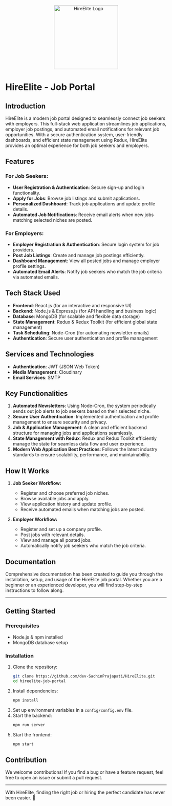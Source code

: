 <p align="center">
  <img src="./public/logo.png" alt="HireElite Logo" width="200"/>
</p>

# HireElite - Job Portal
 
## Introduction

HireElite is a modern job portal designed to seamlessly connect job seekers with employers. This full-stack web application streamlines job applications, employer job postings, and automated email notifications for relevant job opportunities. With a secure authentication system, user-friendly dashboards, and efficient state management using Redux, HireElite provides an optimal experience for both job seekers and employers.

## Features

### For Job Seekers:
- **User Registration & Authentication**: Secure sign-up and login functionality.
- **Apply for Jobs**: Browse job listings and submit applications.
- **Personalized Dashboard**: Track job applications and update profile details.
- **Automated Job Notifications**: Receive email alerts when new jobs matching selected niches are posted.

### For Employers:
- **Employer Registration & Authentication**: Secure login system for job providers.
- **Post Job Listings**: Create and manage job postings efficiently.
- **Dashboard Management**: View all posted jobs and manage employer profile settings.
- **Automated Email Alerts**: Notify job seekers who match the job criteria via automated emails.

## Tech Stack Used

- **Frontend**: React.js (for an interactive and responsive UI)
- **Backend**: Node.js & Express.js (for API handling and business logic)
- **Database**: MongoDB (for scalable and flexible data storage)
- **State Management**: Redux & Redux Toolkit (for efficient global state management)
- **Task Scheduling**: Node-Cron (for automating newsletter emails)
- **Authentication**: Secure user authentication and profile management

## Services and Technologies

- **Authentication**: JWT (JSON Web Token)
- **Media Management**: Cloudinary
- **Email Services**: SMTP

## Key Functionalities

1. **Automated Newsletters**: Using Node-Cron, the system periodically sends out job alerts to job seekers based on their selected niche.
2. **Secure User Authentication**: Implemented authentication and profile management to ensure security and privacy.
3. **Job & Application Management**: A clean and efficient backend structure for managing jobs and applications seamlessly.
4. **State Management with Redux**: Redux and Redux Toolkit efficiently manage the state for seamless data flow and user experience.
5. **Modern Web Application Best Practices**: Follows the latest industry standards to ensure scalability, performance, and maintainability.

## How It Works

1. **Job Seeker Workflow:**
   - Register and choose preferred job niches.
   - Browse available jobs and apply.
   - View application history and update profile.
   - Receive automated emails when matching jobs are posted.

2. **Employer Workflow:**
   - Register and set up a company profile.
   - Post jobs with relevant details.
   - View and manage all posted jobs.
   - Automatically notify job seekers who match the job criteria.

## Documentation

Comprehensive documentation has been created to guide you through the installation, setup, and usage of the HireElite job portal. Whether you are a beginner or an experienced developer, you will find step-by-step instructions to follow along.

---

## Getting Started

### Prerequisites
- Node.js & npm installed
- MongoDB database setup

### Installation
1. Clone the repository:
   ```sh
   git clone https://github.com/dev-SachinPrajapati/HireElite.git
   cd hireelite-job-portal
   ```
2. Install dependencies:
   ```sh
   npm install
   ```
3. Set up environment variables in a `config/config.env` file.
4. Start the backend:
   ```sh
   npm run server
   ```
5. Start the frontend:
   ```sh
   npm start
   ```

## Contribution

We welcome contributions! If you find a bug or have a feature request, feel free to open an issue or submit a pull request.

---

With HireElite, finding the right job or hiring the perfect candidate has never been easier. 🚀
